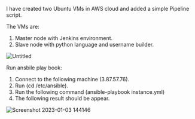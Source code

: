 
I have created two Ubuntu VMs in AWS cloud and added a simple Pipeline script.

The VMs are:
1. Master node with Jenkins environment.
2. Slave node with python language and username builder.

![Untitled](https://user-images.githubusercontent.com/121130497/210079578-25a75f39-16f0-45ed-9f5e-f87697bd5c53.png)

Run ansbile play book:

1. Connect to the following machine (3.87.57.76).
2. Run (cd /etc/ansible).
3. Run the following command (ansible-playbook instance.yml)
4. The following result should be appear.

![Screenshot 2023-01-03 144146](https://user-images.githubusercontent.com/121130497/210359343-d316f5f3-459e-43b1-96af-a1aadc2ea1b0.png)
